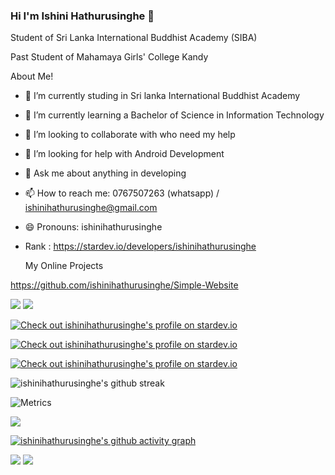### Hi I'm Ishini Hathurusinghe 👋



   Student of Sri Lanka International Buddhist Academy (SIBA)
   
   Past Student of Mahamaya Girls' College Kandy


   About Me!
- 🔭 I’m currently studing in Sri lanka International Buddhist Academy
- 🌱 I’m currently learning  a Bachelor of Science in Information Technology
- 👯 I’m looking to collaborate with who need my help
- 🤔 I’m looking for help with Android Development
- 💬 Ask me about anything in developing
- 📫 How to reach me: 0767507263 (whatsapp) / ishinihathurusinghe@gmail.com
- 😄 Pronouns: ishinihathurusinghe
- Rank : https://stardev.io/developers/ishinihathurusinghe

  My Online Projects

 https://github.com/ishinihathurusinghe/Simple-Website
 
 <img src="https://github-readme-stats.vercel.app/api?username=ishinihathurusinghe&&show_icons=true&title_color=ffffff&icon_color=bb2acf&text_color=daf7dc&bg_color=151515">
 
 
 <img src="https://github-readme-stats.vercel.app/api/top-langs/?username=ishinihathurusinghe&show_icons=true&theme=radical">
 
 
  
 


 <a href="https://stardev.io/developers/ishinihathurusinghe"><img alt="Check out ishinihathurusinghe's profile on stardev.io" src="https://stardev.io/developers/ishinihathurusinghe/badge/languages/global.svg" /></a>


 <a href="https://stardev.io/developers/ishinihathurusinghe"><img alt="Check out ishinihathurusinghe's profile on stardev.io" src="https://stardev.io/developers/ishinihathurusinghe/badge/languages/country.svg" /></a>


<a href="https://stardev.io/developers/ishinihathurusinghe"><img alt="Check out ishinihathurusinghe's profile on stardev.io" src="https://stardev.io/developers/ishinihathurusinghe/badge/languages/locality.svg" /></a>

![ishinihathurusinghe's github streak](https://github-readme-streak-stats.herokuapp.com/?user=ishinihathurusinghe&theme=blue-green)

![Metrics](https://metrics.lecoq.io/ishinihathurusinghe?template=classic&base.indepth=true&base.hireable=true&repositories.forks=true&isocalendar=1&languages=1&lines=1&stars=1&followup=1&people=1&introduction=1&repositories=1&discussions=1&achievements=1&notable=1&activity=1&base=header%2C%20activity%2C%20community%2C%20repositories%2C%20metadata&base.indepth=true&base.hireable=true&repositories.batch=100&repositories.forks=true&repositories.affiliations=owner&isocalendar=false&isocalendar.duration=full-year&languages=false&languages.limit=8&languages.threshold=0%25&languages.other=false&languages.colors=github&languages.sections=most-used&languages.indepth=false&languages.analysis.timeout=15&languages.categories=markup%2C%20programming&languages.recent.categories=markup%2C%20programming&languages.recent.load=300&languages.recent.days=14&lines=false&lines.sections=base&lines.repositories.limit=4&lines.history.limit=1&stars=false&stars.limit=4&followup=false&followup.sections=repositories&followup.indepth=false&followup.archived=true&people=false&people.limit=24&people.identicons=false&people.identicons.hide=false&people.size=28&people.types=followers%2C%20following&people.shuffle=false&introduction=false&introduction.title=true&repositories=false&repositories.pinned=0&repositories.starred=0&repositories.random=0&repositories.order=featured%2C%20pinned%2C%20starred%2C%20random&discussions=false&discussions.categories=true&discussions.categories.limit=0&achievements=false&achievements.threshold=C&achievements.secrets=true&achievements.display=detailed&achievements.limit=0&notable=false&notable.from=organization&notable.repositories=false&notable.indepth=false&notable.types=commit&activity=false&activity.limit=5&activity.load=300&activity.days=14&activity.visibility=all&activity.timestamps=false&activity.filter=all&config.timezone=Asia%2FColombo&config.twemoji=true&config.octicon=true&config.display=large)


<img src="https://github-profile-summary-cards.vercel.app/api/cards/profile-details?username=ishinihathurusinghe&theme=github_dark"/>

[![ishinihathurusinghe's github activity graph](https://activity-graph.herokuapp.com/graph?username=ishinihathurusinghe&theme=gotham)](https://github.com/ishinihathurusinghe/github-readme-activity-graph&theme=github)

<img src="https://github-profile-summary-cards.vercel.app/api/cards/stats?username=ishinihathurusinghe&theme=github_dark"/>

<img src="https://github-profile-summary-cards.vercel.app/api/cards/productive-time?username=ishinihathurusinghe&theme=github_dark"/>
